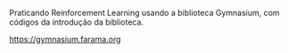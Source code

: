 Praticando Reinforcement Learning usando a biblioteca Gymnasium, com códigos da introdução da biblioteca.





https://gymnasium.farama.org
